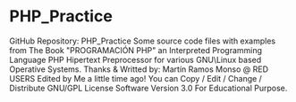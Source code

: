 # PHP_Practice
GitHub Repository: PHP_Practice Some source code files with examples from The Book "PROGRAMACIÓN PHP" an Interpreted Programming Language PHP Hipertext Preprocessor for various GNU\Linux based Operative Systems. Thanks &amp; Writted by: Martín Ramos Monso @ RED USERS  Edited by Me a little time ago!  You can Copy / Edit / Change / Distribute GNU/GPL License Software Version 3.0   For Educational Purpose.
